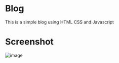 # Blog
This is a simple blog using HTML CSS and Javascript

# Screenshot
![image](https://github.com/bluethreadmade/blog/assets/169301676/668d3546-1a19-4d9b-bc71-c375fd4ed1db)
